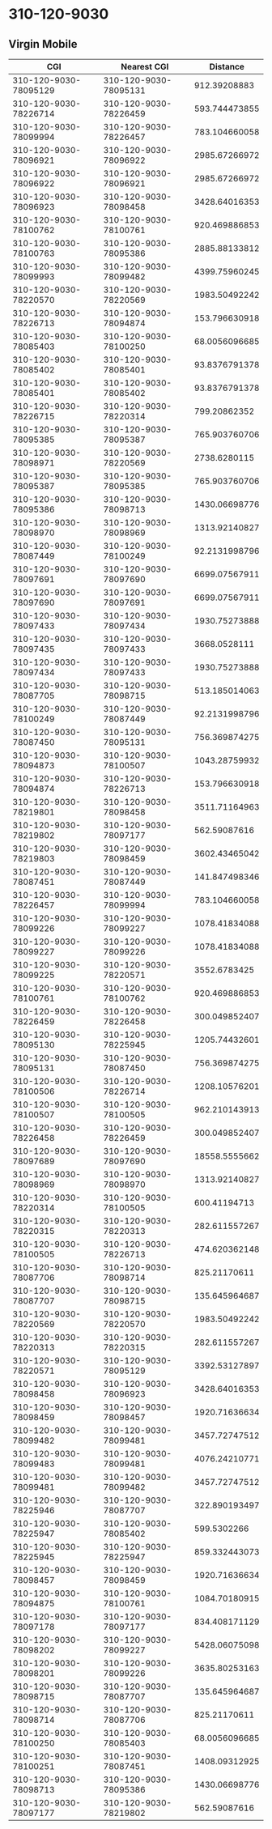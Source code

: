 # 310-120-9030
## Virgin Mobile


| CGI | Nearest CGI | Distance |
|-----|-------------|----------|
| 310-120-9030-78095129 | 310-120-9030-78095131 | 912.39208883 |
| 310-120-9030-78226714 | 310-120-9030-78226459 | 593.744473855 |
| 310-120-9030-78099994 | 310-120-9030-78226457 | 783.104660058 |
| 310-120-9030-78096921 | 310-120-9030-78096922 | 2985.67266972 |
| 310-120-9030-78096922 | 310-120-9030-78096921 | 2985.67266972 |
| 310-120-9030-78096923 | 310-120-9030-78098458 | 3428.64016353 |
| 310-120-9030-78100762 | 310-120-9030-78100761 | 920.469886853 |
| 310-120-9030-78100763 | 310-120-9030-78095386 | 2885.88133812 |
| 310-120-9030-78099993 | 310-120-9030-78099482 | 4399.75960245 |
| 310-120-9030-78220570 | 310-120-9030-78220569 | 1983.50492242 |
| 310-120-9030-78226713 | 310-120-9030-78094874 | 153.796630918 |
| 310-120-9030-78085403 | 310-120-9030-78100250 | 68.0056096685 |
| 310-120-9030-78085402 | 310-120-9030-78085401 | 93.8376791378 |
| 310-120-9030-78085401 | 310-120-9030-78085402 | 93.8376791378 |
| 310-120-9030-78226715 | 310-120-9030-78220314 | 799.20862352 |
| 310-120-9030-78095385 | 310-120-9030-78095387 | 765.903760706 |
| 310-120-9030-78098971 | 310-120-9030-78220569 | 2738.6280115 |
| 310-120-9030-78095387 | 310-120-9030-78095385 | 765.903760706 |
| 310-120-9030-78095386 | 310-120-9030-78098713 | 1430.06698776 |
| 310-120-9030-78098970 | 310-120-9030-78098969 | 1313.92140827 |
| 310-120-9030-78087449 | 310-120-9030-78100249 | 92.2131998796 |
| 310-120-9030-78097691 | 310-120-9030-78097690 | 6699.07567911 |
| 310-120-9030-78097690 | 310-120-9030-78097691 | 6699.07567911 |
| 310-120-9030-78097433 | 310-120-9030-78097434 | 1930.75273888 |
| 310-120-9030-78097435 | 310-120-9030-78097433 | 3668.0528111 |
| 310-120-9030-78097434 | 310-120-9030-78097433 | 1930.75273888 |
| 310-120-9030-78087705 | 310-120-9030-78098715 | 513.185014063 |
| 310-120-9030-78100249 | 310-120-9030-78087449 | 92.2131998796 |
| 310-120-9030-78087450 | 310-120-9030-78095131 | 756.369874275 |
| 310-120-9030-78094873 | 310-120-9030-78100507 | 1043.28759932 |
| 310-120-9030-78094874 | 310-120-9030-78226713 | 153.796630918 |
| 310-120-9030-78219801 | 310-120-9030-78098458 | 3511.71164963 |
| 310-120-9030-78219802 | 310-120-9030-78097177 | 562.59087616 |
| 310-120-9030-78219803 | 310-120-9030-78098459 | 3602.43465042 |
| 310-120-9030-78087451 | 310-120-9030-78087449 | 141.847498346 |
| 310-120-9030-78226457 | 310-120-9030-78099994 | 783.104660058 |
| 310-120-9030-78099226 | 310-120-9030-78099227 | 1078.41834088 |
| 310-120-9030-78099227 | 310-120-9030-78099226 | 1078.41834088 |
| 310-120-9030-78099225 | 310-120-9030-78220571 | 3552.6783425 |
| 310-120-9030-78100761 | 310-120-9030-78100762 | 920.469886853 |
| 310-120-9030-78226459 | 310-120-9030-78226458 | 300.049852407 |
| 310-120-9030-78095130 | 310-120-9030-78225945 | 1205.74432601 |
| 310-120-9030-78095131 | 310-120-9030-78087450 | 756.369874275 |
| 310-120-9030-78100506 | 310-120-9030-78226714 | 1208.10576201 |
| 310-120-9030-78100507 | 310-120-9030-78100505 | 962.210143913 |
| 310-120-9030-78226458 | 310-120-9030-78226459 | 300.049852407 |
| 310-120-9030-78097689 | 310-120-9030-78097690 | 18558.5555662 |
| 310-120-9030-78098969 | 310-120-9030-78098970 | 1313.92140827 |
| 310-120-9030-78220314 | 310-120-9030-78100505 | 600.41194713 |
| 310-120-9030-78220315 | 310-120-9030-78220313 | 282.611557267 |
| 310-120-9030-78100505 | 310-120-9030-78226713 | 474.620362148 |
| 310-120-9030-78087706 | 310-120-9030-78098714 | 825.21170611 |
| 310-120-9030-78087707 | 310-120-9030-78098715 | 135.645964687 |
| 310-120-9030-78220569 | 310-120-9030-78220570 | 1983.50492242 |
| 310-120-9030-78220313 | 310-120-9030-78220315 | 282.611557267 |
| 310-120-9030-78220571 | 310-120-9030-78095129 | 3392.53127897 |
| 310-120-9030-78098458 | 310-120-9030-78096923 | 3428.64016353 |
| 310-120-9030-78098459 | 310-120-9030-78098457 | 1920.71636634 |
| 310-120-9030-78099482 | 310-120-9030-78099481 | 3457.72747512 |
| 310-120-9030-78099483 | 310-120-9030-78099481 | 4076.24210771 |
| 310-120-9030-78099481 | 310-120-9030-78099482 | 3457.72747512 |
| 310-120-9030-78225946 | 310-120-9030-78087707 | 322.890193497 |
| 310-120-9030-78225947 | 310-120-9030-78085402 | 599.5302266 |
| 310-120-9030-78225945 | 310-120-9030-78225947 | 859.332443073 |
| 310-120-9030-78098457 | 310-120-9030-78098459 | 1920.71636634 |
| 310-120-9030-78094875 | 310-120-9030-78100761 | 1084.70180915 |
| 310-120-9030-78097178 | 310-120-9030-78097177 | 834.408171129 |
| 310-120-9030-78098202 | 310-120-9030-78099227 | 5428.06075098 |
| 310-120-9030-78098201 | 310-120-9030-78099226 | 3635.80253163 |
| 310-120-9030-78098715 | 310-120-9030-78087707 | 135.645964687 |
| 310-120-9030-78098714 | 310-120-9030-78087706 | 825.21170611 |
| 310-120-9030-78100250 | 310-120-9030-78085403 | 68.0056096685 |
| 310-120-9030-78100251 | 310-120-9030-78087451 | 1408.09312925 |
| 310-120-9030-78098713 | 310-120-9030-78095386 | 1430.06698776 |
| 310-120-9030-78097177 | 310-120-9030-78219802 | 562.59087616 |

